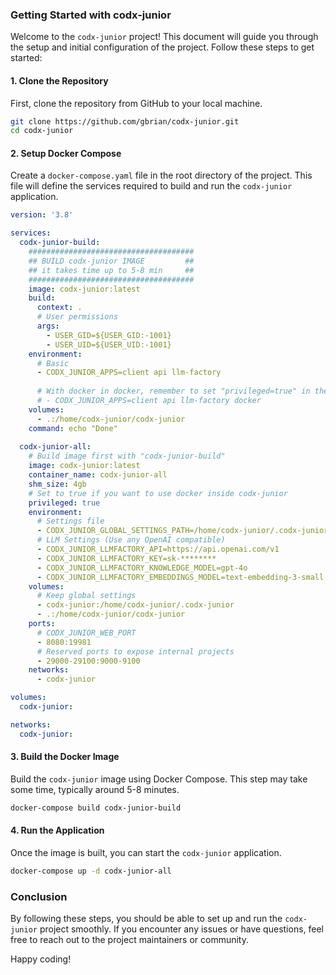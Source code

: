### Getting Started with codx-junior

Welcome to the `codx-junior` project! This document will guide you through the setup and initial configuration of the project. Follow these steps to get started:

#### 1. Clone the Repository
First, clone the repository from GitHub to your local machine.

```sh
git clone https://github.com/gbrian/codx-junior.git
cd codx-junior
```

#### 2. Setup Docker Compose
Create a `docker-compose.yaml` file in the root directory of the project. This file will define the services required to build and run the `codx-junior` application.

```yaml
version: '3.8'

services:
  codx-junior-build:
    #####################################
    ## BUILD codx-junior IMAGE         ##
    ## it takes time up to 5-8 min     ##
    #####################################
    image: codx-junior:latest
    build: 
      context: .
      # User permissions
      args:
        - USER_GID=${USER_GID:-1001}
        - USER_UID=${USER_UID:-1001}
    environment:
      # Basic
      - CODX_JUNIOR_APPS=client api llm-factory
      
      # With docker in docker, remember to set "privileged=true" in the containers
      # - CODX_JUNIOR_APPS=client api llm-factory docker
    volumes:
      - .:/home/codx-junior/codx-junior
    command: echo "Done"
  
  codx-junior-all:
    # Build image first with "codx-junior-build"
    image: codx-junior:latest
    container_name: codx-junior-all
    shm_size: 4gb
    # Set to true if you want to use docker inside codx-junior
    privileged: true
    environment:
      # Settings file
      - CODX_JUNIOR_GLOBAL_SETTINGS_PATH=/home/codx-junior/.codx-junior/.global_settings.json
      # LLM Settings (Use any OpenAI compatible)
      - CODX_JUNIOR_LLMFACTORY_API=https://api.openai.com/v1
      - CODX_JUNIOR_LLMFACTORY_KEY=sk-********
      - CODX_JUNIOR_LLMFACTORY_KNOWLEDGE_MODEL=gpt-4o
      - CODX_JUNIOR_LLMFACTORY_EMBEDDINGS_MODEL=text-embedding-3-small
    volumes:
      # Keep global settings
      - codx-junior:/home/codx-junior/.codx-junior
      - .:/home/codx-junior/codx-junior
    ports:
      # CODX_JUNIOR_WEB_PORT
      - 8080:19981
      # Reserved ports to expose internal projects
      - 29000-29100:9000-9100
    networks:
      - codx-junior

volumes:
  codx-junior:

networks:
  codx-junior:
```

#### 3. Build the Docker Image
Build the `codx-junior` image using Docker Compose. This step may take some time, typically around 5-8 minutes.

```sh
docker-compose build codx-junior-build
```

#### 4. Run the Application
Once the image is built, you can start the `codx-junior` application.

```sh
docker-compose up -d codx-junior-all
```

### Conclusion
By following these steps, you should be able to set up and run the `codx-junior` project smoothly. If you encounter any issues or have questions, feel free to reach out to the project maintainers or community.

Happy coding!